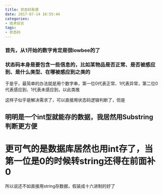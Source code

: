 ```yaml
---
title: 状态码有感
date: 2017-07-14 16:55:44
categories:
- 技术综合
tags:
- 状态码
---
```


### 首先，从1开始的数字肯定是很lowbee的了

<!-- more -->

### 状态码本身是要包含一些信息的，比如某物品是否正常、是否被感应到、是什么类型、在哪被感应到之类的

于是乎，最简单的办法就是用个数字串，第一位0代表正常、1代表异常，第二位0代表感应到、1代表未感应到，以此类推

这样子似乎是解决需求了，可以直接用状态码逻辑判断了，但是

## 明明是一个int型就能存的数据，我居然用Substring判断更方便

# 更可气的是数据库居然也用int存了，当第一位是0的时候转string还得在前面补0

所以说还不如直接用string存数据，假装成十六进制的好了
